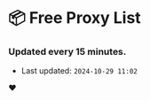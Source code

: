 # :package: Free Proxy List
### Updated every 15 minutes.

- Last updated: `2024-10-29 11:02`

:heart:

